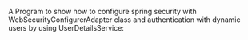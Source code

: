 A Program to show how to configure spring security with WebSecurityConfigurerAdapter class and authentication with dynamic users by using UserDetailsService: